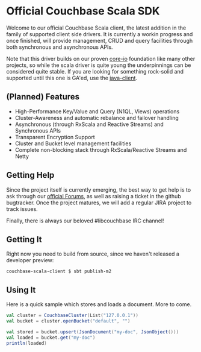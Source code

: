 Official Couchbase Scala SDK
============================

Welcome to our official Couchbase Scala client, the latest addition in the family of supported
client side drivers. It is currently a workin progress and once finished, will provide management,
CRUD and query facilities through both synchronous and asynchronous APIs.

Note that this driver builds on our proven [core-io](https://github.com/couchbase/couchbase-jvm-core) 
foundation like many other projects, so while the scala driver is quite young the underpinnings can 
be considered quite stable. If you are looking for something rock-solid and supported until this 
one is GA'ed, use the [java-client](https://github.com/couchbase/couchbase-java-client).

(Planned) Features
------------------
 - High-Performance Key/Value and Query (N1QL, Views) operations
 - Cluster-Awareness and automatic rebalance and failover handling
 - Asynchronous (through RxScala and Reactive Streams) and Synchronous APIs
 - Transparent Encryption Support
 - Cluster and Bucket level management facilities
 - Complete non-blocking stack through RxScala/Reactive Streams and Netty
 
Getting Help
------------
Since the project itself is currently emerging, the best way to get help is to ask through our
[official Forums](http://forums.couchbase.com), as well as raising a ticket in the github bugtracker. Once the project matures, 
we will add a regular JIRA project to track issues.

Finally, there is always our beloved #libcouchbase IRC channel!

Getting It
----------
Right now you need to build from source, since we haven't released a developer preview:

```
couchbase-scala-client $ sbt publish-m2
```

Using It
--------
Here is a quick sample which stores and loads a document. More to come.

```scala
val cluster = CouchbaseCluster(List("127.0.0.1"))
val bucket = cluster.openBucket("default", "")

val stored = bucket.upsert(JsonDocument("my-doc", JsonObject()))
val loaded = bucket.get("my-doc")
println(loaded)
```